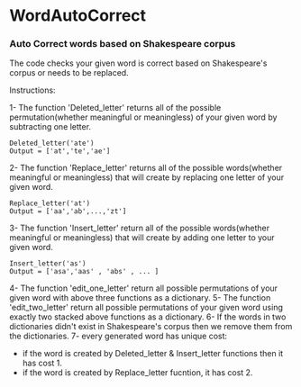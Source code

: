 # WordAutoCorrect
### Auto Correct words based on Shakespeare corpus

The code checks your given word is correct based on Shakespeare's corpus or needs to be replaced.

Instructions:

1- The function 'Deleted_letter' returns all of the possible permutation(whether meaningful or meaningless) of your given word by subtracting one letter.
```
Deleted_letter('ate')
Output = ['at','te','ae']
```
2- The function 'Replace_letter' returns all of the possible words(whether meaningful or meaningless) that will create by replacing one letter of your given word.
```
Replace_letter('at')
Output = ['aa','ab',...,'zt']
```
3- The function 'Insert_letter' return all of the possible words(whether meaningful or meaningless) that will create by adding one letter to your given word.
```
Insert_letter('as')
Output = ['asa','aas' , 'abs' , ... ]
```
4- The function 'edit_one_letter' return all possible permutations of your given word with above three functions as a dictionary.
5- The function 'edit_two_letter' return all possible permutations of your given word using exactly two stacked above functions as a dictionary.
6- If the words in two dictionaries didn't exist in Shakespeare's corpus then we remove them from the dictionaries.
7- every generated word has unique cost:
  * if the word is created by Deleted_letter & Insert_letter functions then it has cost 1.
  * if the word is created by Replace_letter fucntion, it has cost 2.
